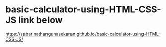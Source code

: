 # basic-calculator-using-HTML-CSS-JS link below
 https://sabarinathangunasekaran.github.io/basic-calculator-using-HTML-CSS-JS/
